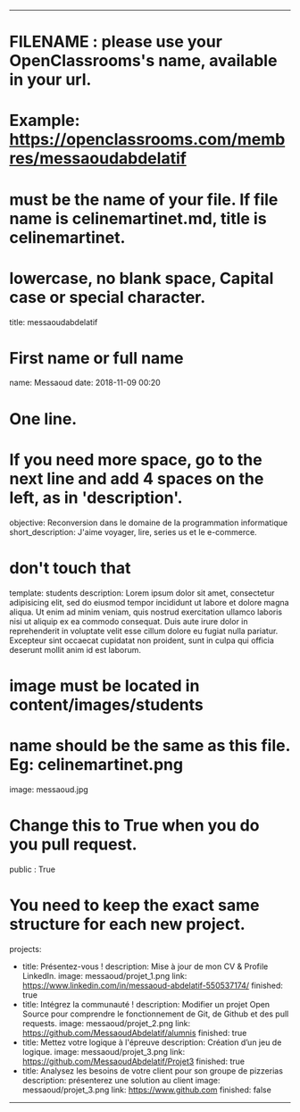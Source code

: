 ---

# FILENAME : please use your OpenClassrooms's name, available in your url.
# Example: https://openclassrooms.com/membres/messaoudabdelatif
# must be the name of your file. If file name is celinemartinet.md, title is celinemartinet.
# lowercase, no blank space, Capital case or special character.
title: messaoudabdelatif

# First name or full name
name: Messaoud
date: 2018-11-09 00:20

# One line.
# If you need more space, go to the next line and add 4 spaces on the left, as in 'description'.
objective: Reconversion dans le domaine de la programmation informatique 
short_description: J'aime voyager, lire, series us et le e-commerce. 

# don't touch that
template: students
description:
    Lorem ipsum dolor sit amet, consectetur adipisicing elit, sed do eiusmod
    tempor incididunt ut labore et dolore magna aliqua. Ut enim ad minim veniam,
    quis nostrud exercitation ullamco laboris nisi ut aliquip ex ea commodo
    consequat. Duis aute irure dolor in reprehenderit in voluptate velit esse
    cillum dolore eu fugiat nulla pariatur. Excepteur sint occaecat cupidatat non
    proident, sunt in culpa qui officia deserunt mollit anim id est laborum.

# image must be located in content/images/students
# name should be the same as this file. Eg: celinemartinet.png
image: messaoud.jpg

# Change this to True when you do you pull request.
public : True

# You need to keep the exact same structure for each new project.
projects:
  - title: Présentez-vous !
    description: Mise à jour de mon CV & Profile LinkedIn.
    image: messaoud/projet_1.png
    link: https://www.linkedin.com/in/messaoud-abdelatif-550537174/
    finished: true
  - title: Intégrez la communauté !
    description: Modifier un projet Open Source pour comprendre le fonctionnement de Git, de Github et des pull requests. 
    image: messaoud/projet_2.png
    link: https://github.com/MessaoudAbdelatif/alumnis
    finished: true
  - title: Mettez votre logique à l'épreuve
    description: Création d’un jeu de logique.
    image: messaoud/projet_3.png
    link: https://github.com/MessaoudAbdelatif/Projet3
    finished: true
  - title: Analysez les besoins de votre client pour son groupe de pizzerias
    description: présenterez une solution au client
    image: messaoud/projet_3.png
    link: https://www.github.com
    finished: false

---